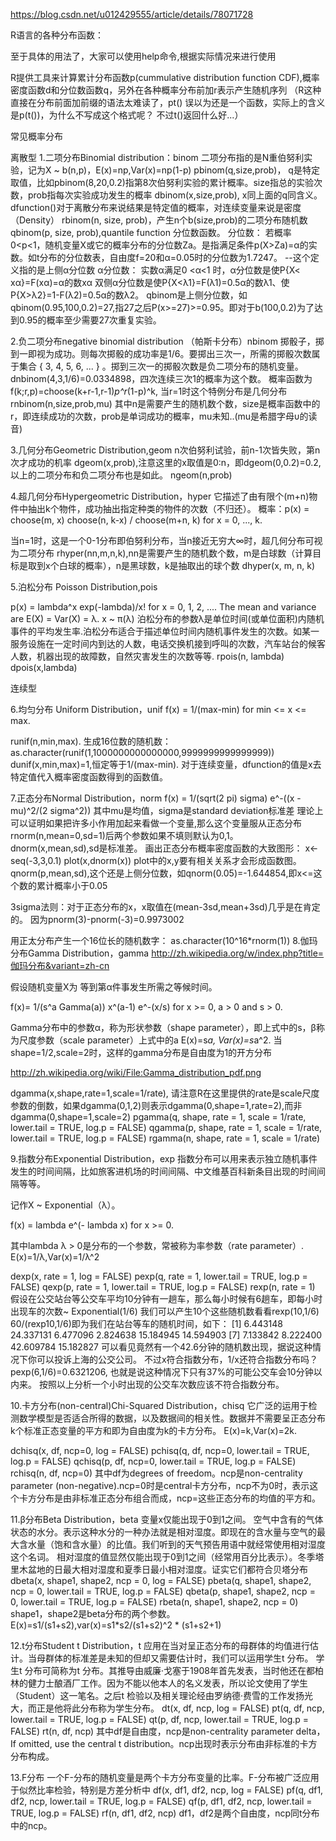https://blog.csdn.net/u012429555/article/details/78071728

R语言的各种分布函数：



至于具体的用法了，大家可以使用help命令,根据实际情况来进行使用








R提供工具来计算累计分布函数p(cummulative distribution function CDF),概率密度函数d和分位数函数q，另外在各种概率分布前加r表示产生随机序列
（R这种直接在分布前面加前缀的语法太难读了，pt() 误以为还是一个函数，实际上的含义是p(t())，为什么不写成这个格式呢？ 不过t()返回什么好...）
 
常见概率分布
 
离散型
1.二项分布Binomial distribution：binom
二项分布指的是N重伯努利实验，记为X ~ b(n,p)，E(x)=np,Var(x)=np(1-p)
pbinom(q,size,prob)， q是特定取值，比如pbinom(8,20,0.2)指第8次伯努利实验的累计概率。size指总的实验次数，prob指每次实验成功发生的概率
dbinom(x,size,prob), x同上面的q同含义。dfunction()对于离散分布来说结果是特定值的概率，对连续变量来说是密度（Density）
rbinom(n, size, prob)，产生n个b(size,prob)的二项分布随机数
qbinom(p, size, prob),quantile function 分位数函数。
分位数：
若概率0<p<1，随机变量X或它的概率分布的分位数Za。是指满足条件p(X>Za)=α的实数。如t分布的分位数表，自由度f=20和α=0.05时的分位数为1.7247。 --这个定义指的是上侧α分位数
α分位数：
实数α满足0 <α<1 时，α分位数是使P{X< xα}=F(xα)=α的数xα
双侧α分位数是使P{X<λ1}=F(λ1)=0.5α的数λ1、使 P{X>λ2}=1-F(λ2)=0.5α的数λ2。
qbinom是上侧分位数，如qbinom(0.95,100,0.2)=27,指27之后P(x>=27)>=0.95。即对于b(100,0.2)为了达到0.95的概率至少需要27次重复实验。
 
2.负二项分布negative binomial distribution （帕斯卡分布）nbinom
掷骰子，掷到一即视为成功。则每次掷骰的成功率是1/6。要掷出三次一，所需的掷骰次数属于集合 { 3, 4, 5, 6, ... } 。掷到三次一的掷骰次数是负二项分布的随机变量。
dnbinom(4,3,1/6)=0.0334898，四次连续三次1的概率为这个数。
概率函数为f(k;r,p)=choose(k+r-1,r-1)*p^r*(1-p)^k, 当r=1时这个特例分布是几何分布
rnbinom(n,size,prob,mu) 其中n是需要产生的随机数个数，size是概率函数中的r，即连续成功的次数，prob是单词成功的概率，mu未知..(mu是希腊字母υ的读音)
 
3.几何分布Geometric Distribution,geom
n次伯努利试验，前n-1次皆失败，第n次才成功的机率
dgeom(x,prob),注意这里的x取值是0:n，即dgeom(0,0.2)=0.2,以上的二项分布和负二项分布也是如此。
ngeom(n,prob)
 
4.超几何分布Hypergeometric Distribution，hyper
它描述了由有限个(m+n)物件中抽出k个物件，成功抽出指定种类的物件的次数（不归还）。
概率：p(x) = choose(m, x) choose(n, k-x) / choose(m+n, k) for x = 0, ..., k. 
 
当n=1时，这是一个0-1分布即伯努利分布，当n接近无穷大∞时，超几何分布可视为二项分布
rhyper(nn,m,n,k),nn是需要产生的随机数个数，m是白球数（计算目标是取到x个白球的概率），n是黑球数，k是抽取出的球个数
dhyper(x, m, n, k)
 
5.泊松分布 Poisson Distribution,pois
 
p(x) = lambda^x exp(-lambda)/x!
for x = 0, 1, 2, .... The mean and variance are E(X) = Var(X) = λ.  x ~ π(λ)
泊松分布的参数λ是单位时间(或单位面积)内随机事件的平均发生率.泊松分布适合于描述单位时间内随机事件发生的次数。如某一服务设施在一定时间内到达的人数，电话交换机接到呼叫的次数，汽车站台的候客人数，机器出现的故障数，自然灾害发生的次数等等.
rpois(n, lambda)
dpois(x,lambda)
 
连续型
 
6.均匀分布 Uniform Distribution，unif
f(x) = 1/(max-min) for min <= x <= max. 
 
runif(n,min,max).
生成16位数的随机数：as.character(runif(1,1000000000000000,9999999999999999))
dunif(x,min,max)=1,恒定等于1/(max-min).
对于连续变量，dfunction的值是x去特定值代入概率密度函数得到的函数值。
 
7.正态分布Normal Distribution，norm
f(x) = 1/(sqrt(2 pi) sigma) e^-((x - mu)^2/(2 sigma^2)) 
其中mu是均值，sigma是standard deviation标准差
理论上可以证明如果把许多小作用加起来看做一个变量,那么这个变量服从正态分布
rnorm(n,mean=0,sd=1)后两个参数如果不填则默认为0,1。
dnorm(x,mean,sd),sd是标准差。
画出正态分布概率密度函数的大致图形：
x<-seq(-3,3,0.1)
plot(x,dnorm(x)) plot中的x,y要有相关关系才会形成函数图。
qnorm(p,mean,sd),这个还是上侧分位数，如qnorm(0.05)=-1.644854,即x<=这个数的累计概率小于0.05
 
3sigma法则：对于正态分布的x，x取值在(mean-3sd,mean+3sd)几乎是在肯定的。
因为pnorm(3)-pnorm(-3)=0.9973002
 
用正太分布产生一个16位长的随机数字：
as.character(10^16*rnorm(1))
8.伽玛分布Gamma Distribution，gamma
http://zh.wikipedia.org/w/index.php?title=伽玛分布&variant=zh-cn
 
假设随机变量X为 等到第α件事发生所需之等候时间。
 
f(x)= 1/(s^a Gamma(a)) x^(a-1) e^-(x/s) for x >= 0, a > 0 and s > 0.
 
Gamma分布中的参数α，称为形状参数（shape parameter），即上式中的s，β称为尺度参数（scale parameter）上式中的a
E(x)=s*a, Var(x)=s*a^2. 当shape=1/2,scale=2时，这样的gamma分布是自由度为1的开方分布
 
http://zh.wikipedia.org/wiki/File:Gamma_distribution_pdf.png
 
dgamma(x,shape,rate=1,scale=1/rate), 请注意R在这里提供的rate是scale尺度参数的倒数，如果dgamma(0,1,2)则表示dgamma(0,shape=1,rate=2),而非dgamma(0,shape=1,scale=2)
pgamma(q, shape, rate = 1, scale = 1/rate, lower.tail = TRUE,
       log.p = FALSE)
qgamma(p, shape, rate = 1, scale = 1/rate, lower.tail = TRUE,
       log.p = FALSE)
rgamma(n, shape, rate = 1, scale = 1/rate)
 
 
 
9.指数分布Exponential Distribution，exp
指数分布可以用来表示独立随机事件发生的时间间隔，比如旅客进机场的时间间隔、中文维基百科新条目出现的时间间隔等等。
 
记作X ~ Exponential（λ）。
 
f(x) = lambda e^(- lambda x) for x >= 0. 
 
其中lambda λ > 0是分布的一个参数，常被称为率参数（rate parameter）. E(x)=1/λ,Var(x)=1/λ^2
 
dexp(x, rate = 1, log = FALSE)
pexp(q, rate = 1, lower.tail = TRUE, log.p = FALSE)
qexp(p, rate = 1, lower.tail = TRUE, log.p = FALSE)
rexp(n, rate = 1)
假设在公交站台等公交车平均10分钟有一趟车，那么每小时候有6趟车，即每小时出现车的次数~ Exponential(1/6)
我们可以产生10个这些随机数看看rexp(10,1/6)
60/(rexp10,1/6)即为我们在站台等车的随机时间，如下：
 [1]  6.443148 24.337131  6.477096  2.824638 15.184945 14.594903
 [7]  7.133842  8.222400 42.609784 15.182827
可以看见竟然有一个42.6分钟的随机数出现，据说这种情况下你可以投诉上海的公交公司。
不过x符合指数分布，1/x还符合指数分布吗？
pexp(6,1/6)=0.6321206, 也就是说这种情况下只有37%的可能公交车会10分钟以内来。
按照以上分析一个小时出现的公交车次数应该不符合指数分布。
 
10.卡方分布(non-central)Chi-Squared Distribution，chisq
它广泛的运用于检测数学模型是否适合所得的数据，以及数据间的相关性。数据并不需要呈正态分布
k个标准正态变量的平方和即为自由度为k的卡方分布。
E(x)=k,Var(x)=2k.
 
dchisq(x, df, ncp=0, log = FALSE)
pchisq(q, df, ncp=0, lower.tail = TRUE, log.p = FALSE)
qchisq(p, df, ncp=0, lower.tail = TRUE, log.p = FALSE)
rchisq(n, df, ncp=0)
其中df为degrees of freedom。ncp是non-centrality parameter (non-negative).ncp=0时是central卡方分布，ncp不为0时，表示这个卡方分布是由非标准正态分布组合而成，ncp=这些正态分布的均值的平方和。
 
11.β分布Beta Distribution，beta
变量x仅能出现于0到1之间。
空气中含有的气体状态的水分。表示这种水分的一种办法就是相对湿度。即现在的含水量与空气的最大含水量（饱和含水量）的比值。我们听到的天气预告用语中就经常使用相对湿度这个名词。
相对湿度的值显然仅能出现于0到1之间（经常用百分比表示）。冬季塔里木盆地的日最大相对湿度和夏季日最小相对湿度。证实它们都符合贝塔分布
dbeta(x, shape1, shape2, ncp = 0, log = FALSE)
pbeta(q, shape1, shape2, ncp = 0, lower.tail = TRUE, log.p = FALSE)
qbeta(p, shape1, shape2, ncp = 0, lower.tail = TRUE, log.p = FALSE)
rbeta(n, shape1, shape2, ncp = 0)
shape1，shape2是beta分布的两个参数。E(x)=s1/(s1+s2),var(x)=s1*s2/(s1+s2)^2 * (s1+s2+1)
 
12.t分布Student t Distribution，t
应用在当对呈正态分布的母群体的均值进行估计。当母群体的标准差是未知的但却又需要估计时，我们可以运用学生t 分布。
学生t 分布可简称为t 分布。其推导由威廉·戈塞于1908年首先发表，当时他还在都柏林的健力士酿酒厂工作。因为不能以他本人的名义发表，所以论文使用了学生（Student）这一笔名。之后t 检验以及相关理论经由罗纳德·费雪的工作发扬光大，而正是他将此分布称为学生分布。
dt(x, df, ncp, log = FALSE)
pt(q, df, ncp, lower.tail = TRUE, log.p = FALSE)
qt(p, df, ncp, lower.tail = TRUE, log.p = FALSE)
rt(n, df, ncp)
其中df是自由度，ncp是non-centrality parameter delta，If omitted, use the central t distribution。ncp出现时表示分布由非标准的卡方分布构成。
 
13.F分布
一个F-分布的随机变量是两个卡方分布变量的比率。F-分布被广泛应用于似然比率检验，特别是方差分析中
df(x, df1, df2, ncp, log = FALSE)
pf(q, df1, df2, ncp, lower.tail = TRUE, log.p = FALSE)
qf(p, df1, df2, ncp, lower.tail = TRUE, log.p = FALSE)
rf(n, df1, df2, ncp)
df1，df2是两个自由度，ncp同t分布中的ncp。